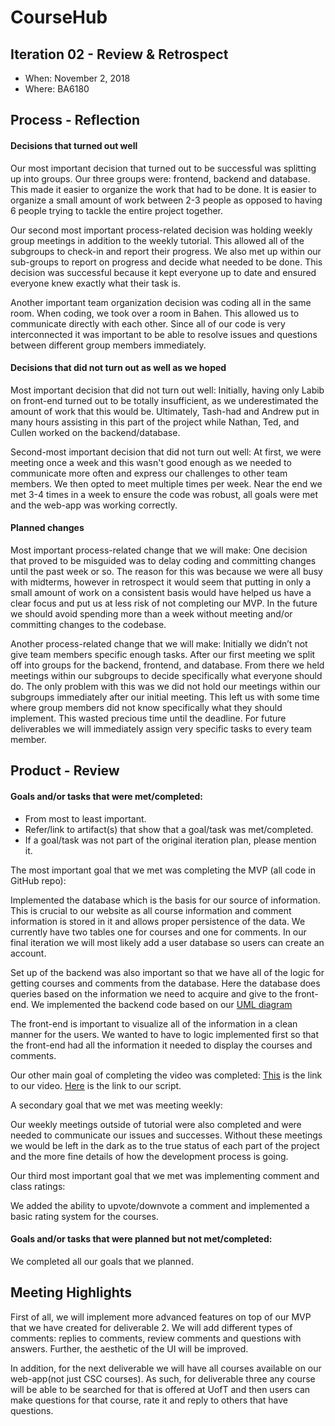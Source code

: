 # CourseHub

## Iteration 02 - Review & Retrospect

 * When: November 2, 2018
 * Where: BA6180

## Process - Reflection

#### Decisions that turned out well
 
   Our most important decision that turned out to be successful was splitting up into groups.  Our three groups were: frontend, backend and database.  This made it easier to organize the work that had to be done.  It is easier to organize a small amount of work between 2-3 people as opposed to having 6 people trying to tackle the entire project together. 
 
   Our second most important process-related decision was holding weekly group meetings in addition to the weekly tutorial.  This allowed all of the subgroups to check-in and report their progress.  We also met up within our sub-groups to report on progress and decide what needed to be done.  This decision was successful because it kept everyone up to date and ensured everyone knew exactly what their task is.

   Another important team organization decision was coding all in the same room.  When coding, we took over a room in Bahen.  This allowed us to communicate directly with each other.  Since all of our code is very interconnected it was important to be able to resolve issues and questions between different group members immediately. 


#### Decisions that did not turn out as well as we hoped
 
   Most important decision that did not turn out well: Initially, having only Labib on front-end turned out to be totally insufficient, as we underestimated the amount of work that this would be. Ultimately, Tash-had and Andrew put in many hours assisting in this part of the project while Nathan, Ted, and Cullen worked on the backend/database.

   Second-most important decision that did not turn out well:  At first, we were meeting once a week and this wasn't good enough as we needed to communicate more often and express our challenges to other team members. We then opted to meet multiple times per week. Near the end we met 3-4 times in a week to ensure the code was robust, all goals were met and the web-app was working correctly.



#### Planned changes
 
   Most important process-related change that we will make: One decision that proved to be misguided was to delay coding and committing changes until the past week or so. The reason for this was because we were all busy with midterms, however in retrospect it would seem that putting in only a small amount of work on a consistent basis would have helped us have a clear focus and put us at less risk of not completing our MVP. In the future we should avoid spending more than a week without meeting and/or committing changes to the codebase.

   Another process-related change that we will make:  Initially we didn’t not give team members specific enough tasks.  After our first meeting we split off into groups for the backend, frontend, and database.  From there we held meetings within our subgroups to decide specifically what everyone should do.  The only problem with this was we did not hold our meetings within our subgroups immediately after our initial meeting.  This left us with some time where group members did not know specifically what they should implement.  This wasted precious time until the deadline.  For future deliverables we will immediately assign very specific tasks to every team member.  



## Product - Review

#### Goals and/or tasks that were met/completed:

 * From most to least important.
 * Refer/link to artifact(s) that show that a goal/task was met/completed.
 * If a goal/task was not part of the original iteration plan, please mention it.
 
 The most important goal that we met was completing the MVP (all code in GitHub repo): 

Implemented the database which is the basis for our source of information. This is crucial to our website as all course information and comment information is stored in it and allows proper persistence of the data. We currently have two tables one for courses and one for comments. In our final iteration we will most likely add a user database so users can create an account. 

   Set up of the backend was also important so that we have all of the logic for getting courses and comments from the database. Here the database does queries based on the information we need to acquire and give to the front-end.  We implemented the backend code based on our [UML diagram](https://drive.google.com/file/d/1m6DPvzWu5L10WlaltwL3CrcNGazQQ7-A/view?usp=sharing) 
 
   The front-end is important to visualize all of the information in a clean manner for the users. We wanted to have to logic implemented first so that the front-end had all the information it needed to display the courses and comments.

Our other main goal of completing the video was completed:
	[This](https://www.youtube.com/watch?v=cWvscooP2Ao&feature=youtu.be) is the link to our video.
	[Here](https://docs.google.com/document/d/1ct0GLvdP1TsfQiNHcfIvCtAZUAlxfRm4cf7fKQ3mErQ/edit?usp=sharing) is the link to our script.

A secondary goal that we met was meeting weekly:

   Our weekly meetings outside of tutorial were also completed and were needed to communicate our issues and successes. Without these meetings we would be left in the dark as to the true status of each part of the project and the more fine details of how the development process is going. 

Our third most important goal that we met was implementing comment and class ratings:

We added the ability to upvote/downvote a comment and implemented a basic rating system for the courses.  


#### Goals and/or tasks that were planned but not met/completed:
   
   We completed all our goals that we planned.

## Meeting Highlights
 
   First of all, we will implement more advanced features on top of our MVP that we have created for deliverable 2.  We will add different types of comments: replies to comments, review comments and questions with answers. Further, the aesthetic of the UI will be improved.

   In addition, for the next deliverable we will have all courses available on our web-app(not just CSC courses). As such, for deliverable three any course will be able to be searched for that is offered at UofT and then users can make questions for that course, rate it and reply to others that have questions. 
